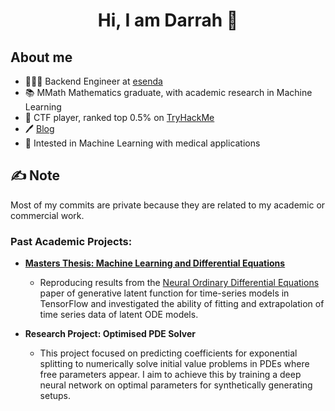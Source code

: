 <div align="center">
  <h1> Hi, I am Darrah 🌱 </h1>
</div> 

## About me 

- 🧑🏻‍💻 Backend Engineer at [esenda](https://esenda.com/)
- 📚 MMath Mathematics graduate, with academic research in Machine Learning
- 🚩 CTF player, ranked top 0.5% on [TryHackMe](https://tryhackme.com)
- 🖊️ [Blog](https://dev.to/darrah)
- 🤖 Intested in Machine Learning with medical applications

## ✍️ Note

Most of my commits are private because they are related to my academic or commercial work.

### Past Academic Projects:

- **[Masters Thesis: Machine Learning and Differential Equations](https://github.com/DarrahK/MMath)**

	 - Reproducing results from the [Neural Ordinary Differential Equations](https://arxiv.org/pdf/1806.07366.pdf) paper of generative latent function for time-series models in TensorFlow and investigated the ability of fitting and extrapolation of time series data of latent ODE models.

- **Research Project: Optimised PDE Solver**

	- This project focused on predicting coefficients for exponential splitting to numerically solve initial value problems in PDEs where free parameters appear. I aim to achieve this by training a deep neural network on optimal parameters for synthetically generating setups.
